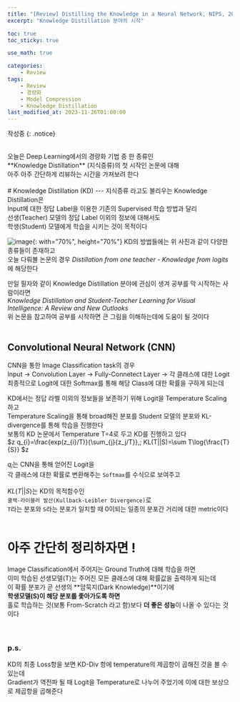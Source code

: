 ```yaml
---
title: "[Review] Distilling the Knowledge in a Neural Network, NIPS, 2014"
excerpt: "Knowledge Distillation 분야의 시작"

toc: true
toc_sticky: true

use_math: true

categories:
    - Review
tags:
    - Review
    - 경량화
    - Model Compression
    - Knowledge Distillation
last_modified_at: 2023-11-26T01:00:00
---
```

작성중
{: .notice}

<br>
오늘은 Deep Learning에서의 경량화 기법 중 한 종류인<br>
**Knowledge Distillation** (지식증류)의 첫 시작인 논문에 대해<br>
아주 아주 간단하게 리뷰하는 시간을 가져보려 한다<br>
<br>
# Knowledge Distillation (KD)
---
지식증류 라고도 불리우는 Knowledge Distillation은<br>
Input에 대한 정답 Label을 이용한 기존의 Supervised 학습 방법과 달리<br>
선생(Teacher) 모델의 정답 Label 이외의 정보에 대해서도<br>
학생(Student) 모델에게 학습을 시키는 것이 목적이다<br>

![image](https://github.com/Hyungkeun-Park/Hyungkeun-Park.github.io/assets/21329629/6322c5f6-8d0d-494e-809f-15b1e1099cd0){: with="70%", height="70%"}
KD의 방법들에는 위 사진과 같이 다양한 종류들이 존재하고<br>
오늘 다뤄볼 논문의 경우 *Distillation from one teacher - Knowledge from logits*에 해당한다<br> 

만일 필자와 같이 Knowledge Distillation 분야에 관심이 생겨 공부를 막 시작하는 사람이라면<br>
*Knowledge Distillation and Student-Teacher Learning for Visual Intelligence: A Review and New Outlooks*<br>
위 논문을 참고하여 공부를 시작하면 큰 그림을 이해하는데에 도움이 될 것이다<br>
<br>
## Convolutional Neural Network (CNN)
CNN을 통한 Image Classification task의 경우<br>
Input → Convolution Layer → Fully-Connetect Layer → 각 클래스에 대한 Logit<br>
최종적으로 Logit에 대한 Softmax를 통해 해당 Class에 대한 확률을 구하게 되는데<br>

KD에서는 정답 라벨 이외의 정보들을 보존하기 위해 Logit을 Temperature Scaling하고<br>
Temperature Scaling을 통해 broad해진 분포를 Student 모델의 분포와 KL-divergence를 통해 학습을 진행한다<br>
보통의 KD 논문에서 Temperature T=4로 두고 KD를 진행하고 있다<br>
$z
q_{i}=\frac{exp(z_{i}/T)}{\sum_{j}{z_j/T}},\; KL(T||S)=\sum T\log{\frac{T}{S}}
$z

$q_{i}$는 CNN을 통해 얻어진 Logit을<br>
각 클래스에 대한 확률로 변환해주는 `Softmax`를 수식으로 보여주고<br>
<br>
$KL(T||S)$는 KD의 목적함수인<br>
`쿨백-라이블러 발산(Kullback-Leibler Divergence)`로<br>
`T`라는 분포와 `S`라는 분포가 일치할 때 0이되는 일종의 분포간 거리에 대한 metric이다<br>
<br>

# 아주 간단히 정리하자면 !<br>
Image Classification에서 주어지는 Ground Truth에 대해 학습을 하면<br>
이미 학습된 선생모델(T)는 주어진 모든 클래스에 대해 확률값을 출력하게 되는데<br>
이 확률 분포가 곧 선생의 **암묵지(Dark Knowledge)**이기에<br>
**학생모델(S)이 해당 분포를 좇아가도록 하면**<br>
홀로 학습하는 것(보통 From-Scratch 라고 함)보다 **더 좋은 성능**이 나올 수 있다는 것이다<br>
<br>
<br>

### p.s.
KD의 최종 Loss항을 보면 KD-Div 항에 temperature의 제곱항이 곱해진 것을 볼 수 있는데<br>
Gradient가 역전파 될 때 Logit을 Temperature로 나누어 주었기에 이에 대한 보상으로 제곱항을 곱해준다<br>
